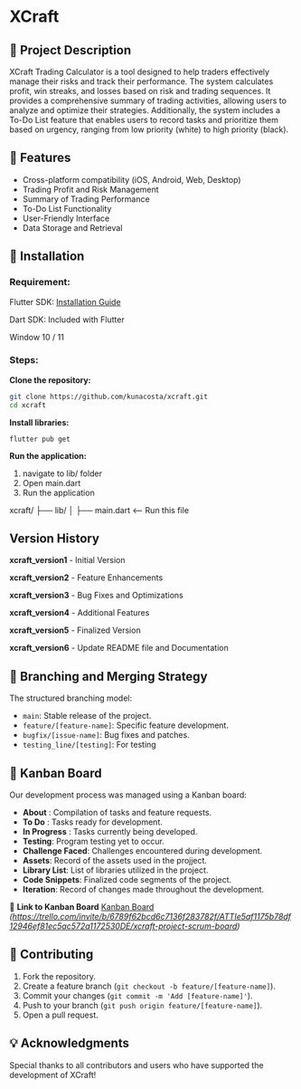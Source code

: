# XCraft

## 📌 Project Description

XCraft Trading Calculator is a tool designed to help traders effectively manage their risks and track their performance. The system calculates profit, win streaks, and losses based on risk and trading sequences. It provides a comprehensive summary of trading activities, allowing users to analyze and optimize their strategies. Additionally, the system includes a To-Do List feature that enables users to record tasks and prioritize them based on urgency, ranging from low priority (white) to high priority (black).

## 🚀 **Features**

- Cross-platform compatibility (iOS, Android, Web, Desktop)
- Trading Profit and Risk Management
- Summary of Trading Performance
- To-Do List Functionality
- User-Friendly Interface
- Data Storage and Retrieval

## 🔧 **Installation**

### **Requirement:**

Flutter SDK: [Installation Guide](https://flutter.dev/docs/get-started/install)

Dart SDK: Included with Flutter

Window 10 / 11

### **Steps:**

**Clone the repository:**

```bash
git clone https://github.com/kunacosta/xcraft.git
cd xcraft
```

**Install libraries:**

```flutter
flutter pub get
```

**Run the application:**

1. navigate to lib/ folder
2. Open main.dart
3. Run the application

xcraft/
├── lib/
│   ├── main.dart  <-- Run this file

## Version History

**xcraft_version1** - Initial Version

**xcraft_version2** - Feature Enhancements

**xcraft_version3** - Bug Fixes and Optimizations

**xcraft_version4** - Additional Features

**xcraft_version5** - Finalized Version

**xcraft_version6** - Update README file and Documentation

## **🌱 Branching and Merging Strategy**

The structured branching model:

* `main`: Stable release of the project.
* `feature/[feature-name]`: Specific feature development.
* `bugfix/[issue-name]`: Bug fixes and patches.
* `testing_line/[testing]`: For testing

## **📌** **Kanban Board**

Our development process was managed using a Kanban board:

* **About** : Compilation of tasks and feature requests.
* **To Do** : Tasks ready for development.
* **In Progress** : Tasks currently being developed.
* **Testing**: Program testing yet to occur.
* **Challenge Faced**: Challenges encountered during development.
* **Assets**: Record of the assets used in the projject.
* **Library List**: List of libraries utilized in the project.
* **Code Snippets**: Finalized code segments of the project.
* **Iteration**: Record of changes made throughout the development.

🔗 **Link to Kanban Board**
[Kanban Board](#) *(https://trello.com/invite/b/6789f62bcd6c7136f283782f/ATTIe5af1175b78df12946ef81ec5ac572a1172530DE/xcraft-project-scrum-board)*

## 🤝 **Contributing**

1. Fork the repository.
2. Create a feature branch (`git checkout -b feature/[feature-name]`).
3. Commit your changes (`git commit -m 'Add [feature-name]'`).
4. Push to your branch (`git push origin feature/[feature-name]`).
5. Open a pull request.

## 💡 **Acknowledgments**

Special thanks to all contributors and users who have supported the development of XCraft!
